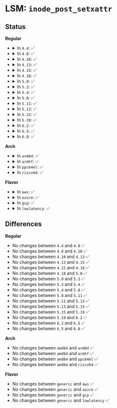 # LSM: <code>inode_post_setxattr</code>

## Status
<b>Regular</b>
<ul>
<li>
<details>
<summary>In <code>4.4</code>: ✅</summary>

```c
void security_inode_post_setxattr(struct dentry *dentry, const char *name, const void *value, size_t size, int flags);
```
</details>
</li>
<li>
<details>
<summary>In <code>4.8</code>: ✅</summary>

```c
void security_inode_post_setxattr(struct dentry *dentry, const char *name, const void *value, size_t size, int flags);
```
</details>
</li>
<li>
<details>
<summary>In <code>4.10</code>: ✅</summary>

```c
void security_inode_post_setxattr(struct dentry *dentry, const char *name, const void *value, size_t size, int flags);
```
</details>
</li>
<li>
<details>
<summary>In <code>4.13</code>: ✅</summary>

```c
void security_inode_post_setxattr(struct dentry *dentry, const char *name, const void *value, size_t size, int flags);
```
</details>
</li>
<li>
<details>
<summary>In <code>4.15</code>: ✅</summary>

```c
void security_inode_post_setxattr(struct dentry *dentry, const char *name, const void *value, size_t size, int flags);
```
</details>
</li>
<li>
<details>
<summary>In <code>4.18</code>: ✅</summary>

```c
void security_inode_post_setxattr(struct dentry *dentry, const char *name, const void *value, size_t size, int flags);
```
</details>
</li>
<li>
<details>
<summary>In <code>5.0</code>: ✅</summary>

```c
void security_inode_post_setxattr(struct dentry *dentry, const char *name, const void *value, size_t size, int flags);
```
</details>
</li>
<li>
<details>
<summary>In <code>5.3</code>: ✅</summary>

```c
void security_inode_post_setxattr(struct dentry *dentry, const char *name, const void *value, size_t size, int flags);
```
</details>
</li>
<li>
<details>
<summary>In <code>5.4</code>: ✅</summary>

```c
void security_inode_post_setxattr(struct dentry *dentry, const char *name, const void *value, size_t size, int flags);
```
</details>
</li>
<li>
<details>
<summary>In <code>5.8</code>: ✅</summary>

```c
void security_inode_post_setxattr(struct dentry *dentry, const char *name, const void *value, size_t size, int flags);
```
</details>
</li>
<li>
<details>
<summary>In <code>5.11</code>: ✅</summary>

```c
void security_inode_post_setxattr(struct dentry *dentry, const char *name, const void *value, size_t size, int flags);
```
</details>
</li>
<li>
<details>
<summary>In <code>5.13</code>: ✅</summary>

```c
void security_inode_post_setxattr(struct dentry *dentry, const char *name, const void *value, size_t size, int flags);
```
</details>
</li>
<li>
<details>
<summary>In <code>5.15</code>: ✅</summary>

```c
void security_inode_post_setxattr(struct dentry *dentry, const char *name, const void *value, size_t size, int flags);
```
</details>
</li>
<li>
<details>
<summary>In <code>5.19</code>: ✅</summary>

```c
void security_inode_post_setxattr(struct dentry *dentry, const char *name, const void *value, size_t size, int flags);
```
</details>
</li>
<li>
<details>
<summary>In <code>6.2</code>: ✅</summary>

```c
void security_inode_post_setxattr(struct dentry *dentry, const char *name, const void *value, size_t size, int flags);
```
</details>
</li>
<li>
<details>
<summary>In <code>6.5</code>: ✅</summary>

```c
void security_inode_post_setxattr(struct dentry *dentry, const char *name, const void *value, size_t size, int flags);
```
</details>
</li>
<li>
<details>
<summary>In <code>6.8</code>: ✅</summary>

```c
void security_inode_post_setxattr(struct dentry *dentry, const char *name, const void *value, size_t size, int flags);
```
</details>
</li>
</ul>
<b>Arch</b>
<ul>
<li>
<details>
<summary>In <code>arm64</code>: ✅</summary>

```c
void security_inode_post_setxattr(struct dentry *dentry, const char *name, const void *value, size_t size, int flags);
```
</details>
</li>
<li>
<details>
<summary>In <code>armhf</code>: ✅</summary>

```c
void security_inode_post_setxattr(struct dentry *dentry, const char *name, const void *value, size_t size, int flags);
```
</details>
</li>
<li>
<details>
<summary>In <code>ppc64el</code>: ✅</summary>

```c
void security_inode_post_setxattr(struct dentry *dentry, const char *name, const void *value, size_t size, int flags);
```
</details>
</li>
<li>
<details>
<summary>In <code>riscv64</code>: ✅</summary>

```c
void security_inode_post_setxattr(struct dentry *dentry, const char *name, const void *value, size_t size, int flags);
```
</details>
</li>
</ul>
<b>Flavor</b>
<ul>
<li>
<details>
<summary>In <code>aws</code>: ✅</summary>

```c
void security_inode_post_setxattr(struct dentry *dentry, const char *name, const void *value, size_t size, int flags);
```
</details>
</li>
<li>
<details>
<summary>In <code>azure</code>: ✅</summary>

```c
void security_inode_post_setxattr(struct dentry *dentry, const char *name, const void *value, size_t size, int flags);
```
</details>
</li>
<li>
<details>
<summary>In <code>gcp</code>: ✅</summary>

```c
void security_inode_post_setxattr(struct dentry *dentry, const char *name, const void *value, size_t size, int flags);
```
</details>
</li>
<li>
<details>
<summary>In <code>lowlatency</code>: ✅</summary>

```c
void security_inode_post_setxattr(struct dentry *dentry, const char *name, const void *value, size_t size, int flags);
```
</details>
</li>
</ul>

## Differences
<b>Regular</b>
<ul>
<li>
No changes between <code>4.4</code> and <code>4.8</code> ✅
</li>
<li>
No changes between <code>4.8</code> and <code>4.10</code> ✅
</li>
<li>
No changes between <code>4.10</code> and <code>4.13</code> ✅
</li>
<li>
No changes between <code>4.13</code> and <code>4.15</code> ✅
</li>
<li>
No changes between <code>4.15</code> and <code>4.18</code> ✅
</li>
<li>
No changes between <code>4.18</code> and <code>5.0</code> ✅
</li>
<li>
No changes between <code>5.0</code> and <code>5.3</code> ✅
</li>
<li>
No changes between <code>5.3</code> and <code>5.4</code> ✅
</li>
<li>
No changes between <code>5.4</code> and <code>5.8</code> ✅
</li>
<li>
No changes between <code>5.8</code> and <code>5.11</code> ✅
</li>
<li>
No changes between <code>5.11</code> and <code>5.13</code> ✅
</li>
<li>
No changes between <code>5.13</code> and <code>5.15</code> ✅
</li>
<li>
No changes between <code>5.15</code> and <code>5.19</code> ✅
</li>
<li>
No changes between <code>5.19</code> and <code>6.2</code> ✅
</li>
<li>
No changes between <code>6.2</code> and <code>6.5</code> ✅
</li>
<li>
No changes between <code>6.5</code> and <code>6.8</code> ✅
</li>
</ul>
<b>Arch</b>
<ul>
<li>
No changes between <code>amd64</code> and <code>arm64</code> ✅
</li>
<li>
No changes between <code>amd64</code> and <code>armhf</code> ✅
</li>
<li>
No changes between <code>amd64</code> and <code>ppc64el</code> ✅
</li>
<li>
No changes between <code>amd64</code> and <code>riscv64</code> ✅
</li>
</ul>
<b>Flavor</b>
<ul>
<li>
No changes between <code>generic</code> and <code>aws</code> ✅
</li>
<li>
No changes between <code>generic</code> and <code>azure</code> ✅
</li>
<li>
No changes between <code>generic</code> and <code>gcp</code> ✅
</li>
<li>
No changes between <code>generic</code> and <code>lowlatency</code> ✅
</li>
</ul>
